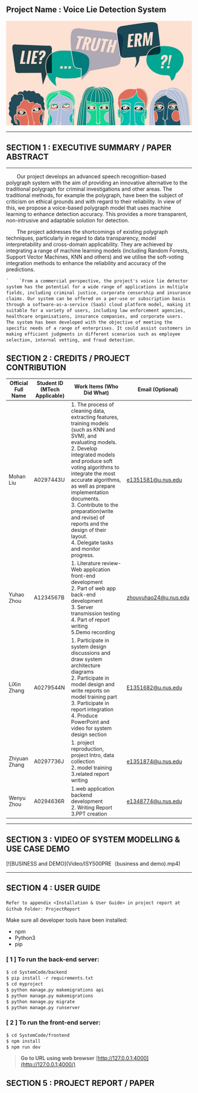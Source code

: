 ## Project Name : Voice Lie Detection System







![img](Miscellaneous/cover.jpg)

------

## SECTION 1 : EXECUTIVE SUMMARY / PAPER ABSTRACT

------
`    `Our project develops an advanced speech recognition-based polygraph system with the aim of providing an innovative alternative to the traditional polygraph for criminal investigations and other areas. The traditional methods, for example the polygraph, have been the subject of criticism on ethical grounds and with regard to their reliability. In view of this, we propose a voice-based polygraph model that uses machine learning to enhance detection accuracy. This provides a more transparent, non-intrusive and adaptable solution for detection. 
  
  `    `The project addresses the shortcomings of existing polygraph techniques, particularly in regard to data transparency, model interpretability and cross-domain applicability. They are achieved by integrating a range of machine learning models (including Random Forests, Support Vector Machines, KNN and others) and we utilise the soft-voting integration methods to enhance the reliability and accuracy of the predictions.  
    
    `    `From a commercial perspective, the project's voice lie detector system has the potential for a wide range of applications in multiple fields, including criminal justice, corporate censorship and insurance claims. Our system can be offered on a per-use or subscription basis through a software-as-a-service (SaaS) cloud platform model, making it suitable for a variety of users, including law enforcement agencies, healthcare organisations, insurance companies, and corporate users. The system has been developed with the objective of meeting the specific needs of a range of enterprises. It could assist customers in making efficient judgments in different scenarios such as employee selection, internal vetting, and fraud detection. 



## SECTION 2 : CREDITS / PROJECT CONTRIBUTION



| Official Full Name | Student ID (MTech Applicable) | Work Items (Who Did What)                                    | Email (Optional)                                      |
| ------------------ | ----------------------------- | ------------------------------------------------------------ | ----------------------------------------------------- |
| Mohan Liu          | A0297443U                     | 1. The process of cleaning data, extracting features, training models (such as KNN and SVM), and evaluating models. <br>2. Develop integrated models and produce soft voting algorithms to integrate the most accurate algorithms, as well as prepare implementation documents.<br> 3. Contribute to the preparation(write and revise) of reports and the design of their layout. <br>4. Delegate tasks and monitor progress. | [e1351581@u.nus.edu](mailto:e1351581@u.nus.edu)       |
| Yuhao Zhou         | A1234567B                     | 1. Literature review- Web application front-end development <br>2. Part of web app back-end development <br>3. Server transmission testing<br> 4. Part of report writing <br>5.Demo recording | [zhouyuhao24@u.nus.edu](mailto:zhouyuhao24@u.nus.edu) |
| LiXin Zhang        | A0279544N                     | 1. Participate in system design discussions and draw system architecture diagrams <br>2. Participate in model design and write reports on model training part <br>3. Participate in report integration <br>4. Produce PowerPoint and video for system design section | [E1351682@u.nus.edu](mailto:E1351682@u.nus.edu)       |
| Zhiyuan Zhang      | A0297736J                     | 1. project reproduction, project Intro, data collection <br>2. model training <br>3.related report writing | [e1351874@u.nus.edu](mailto:e1351874@u.nus.edu)       |
| Wenyu Zhou         | A0294636R                     | 1.web application backend development <br>2. Writing Report <br>3.PPT creation | [e1348774@u.nus.edu](mailto:e1348774@u.nus.edu)       |

------

## SECTION 3 : VIDEO OF SYSTEM MODELLING & USE CASE DEMO



[![BUSINESS and DEMO](Video/ISY500PRE（business and demo).mp4)

------

## SECTION 4 : USER GUIDE

`Refer to appendix <Installation & User Guide> in project report at Github Folder: ProjectReport`

Make sure all developer tools have been installed:

- npm
- Python3
- pip

### [ 1 ] To run the back-end server:

```
$ cd SystemCode/backend
$ pip install -r requirements.txt
$ cd myproject
$ python manage.py makemigrations api
$ python manage.py makemigrations
$ python manage.py migrate
$ python manage.py runserver
```

### [ 2 ] To run the front-end server:

```
$ cd SystemCode/frontend
$ npm install
$ npm run dev
```

> **Go to URL using web browser** [http://127.0.0.1:4000](http://127.0.0.1:4000/)



## SECTION 5 : PROJECT REPORT / PAPER
